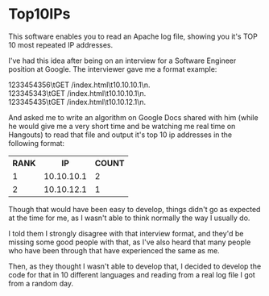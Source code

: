 # Top10IPs

<p>This software enables you to read an Apache log file, showing you it's TOP 10 most repeated IP addresses.</p>

<p>I've had this idea after being on an interview for a Software Engineer position at Google. 
The interviewer gave me a format example:</p>

<p>1233454356\tGET /index.html\t10.10.10.1\n.<br>
123345343\tGET /index.html\t10.10.10.1\n.<br>
123345435\tGET /index.html\t10.10.12.1\n.</p>

<p>And asked me to write an algorithm on Google Docs shared with him (while he would give me a very short time and be watching me real time on Hangouts) to read that file and output it's top 10 ip addresses in the following format:</p>

<table>
<tr><th>RANK</th><th>IP</th><th>COUNT</th></tr>
<tr><td>1</td><td>10.10.10.1</td><td>2</td></tr>
<tr><td>2</td><td>10.10.12.1</td><td>1</td></tr>
</table>

<p>Though that would have been easy to develop, things didn't go as expected at the time for me, as I wasn't able to think normally the way I usually do.</p>
<p>I told them I strongly disagree with that interview format, and they'd be missing some good people with that, as I've also heard that many people who have been through that have experienced the same as me.</p>

<p>Then, as they thought I wasn't able to develop that, I decided to develop the code for that in 10 different languages and reading from a real log file I got from a random day.</p>

